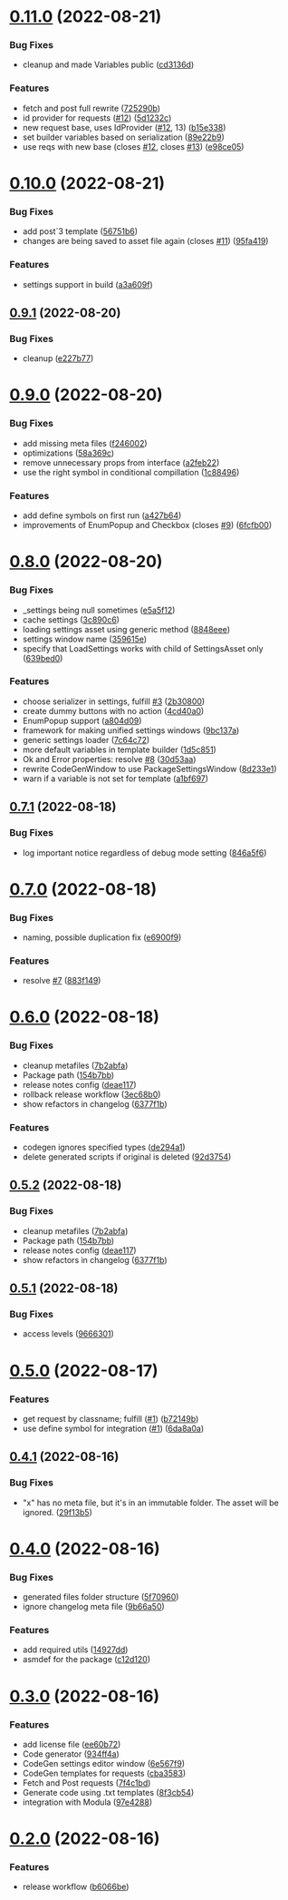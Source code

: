 # [0.11.0](https://github.com/twistapps/request-for-mirror/compare/0.10.0...0.11.0) (2022-08-21)


### Bug Fixes

* cleanup and made Variables public ([cd3136d](https://github.com/twistapps/request-for-mirror/commit/cd3136d16e63164ce429fc13a26941c8bd60c1b1))


### Features

* fetch and post full rewrite ([725290b](https://github.com/twistapps/request-for-mirror/commit/725290b465cb5de2d6bdd663cb731fba4f0ac87d))
* id provider for requests ([#12](https://github.com/twistapps/request-for-mirror/issues/12)) ([5d1232c](https://github.com/twistapps/request-for-mirror/commit/5d1232ce19bbdcda7c7c8c0be669a322edaefca5))
* new request base, uses IdProvider ([#12](https://github.com/twistapps/request-for-mirror/issues/12), 13) ([b15e338](https://github.com/twistapps/request-for-mirror/commit/b15e3382a9d29b8353343e92bb85f4f534f0122b))
* set builder variables based on serialization ([89e22b9](https://github.com/twistapps/request-for-mirror/commit/89e22b9c073eab5d4de26d34d58ab554c6d374a4))
* use reqs with new base (closes [#12](https://github.com/twistapps/request-for-mirror/issues/12), closes [#13](https://github.com/twistapps/request-for-mirror/issues/13)) ([e98ce05](https://github.com/twistapps/request-for-mirror/commit/e98ce050ed865c6d187fb6ad26971d8bf7630158))

# [0.10.0](https://github.com/twistapps/request-for-mirror/compare/0.9.1...0.10.0) (2022-08-21)


### Bug Fixes

* add post`3 template ([56751b6](https://github.com/twistapps/request-for-mirror/commit/56751b60242b8a62bf80dd5eb255391333e9a701))
* changes are being saved to asset file again (closes [#11](https://github.com/twistapps/request-for-mirror/issues/11)) ([95fa419](https://github.com/twistapps/request-for-mirror/commit/95fa419d0e16be3bd3bf48dac755d9921819b07b))


### Features

* settings support in build ([a3a609f](https://github.com/twistapps/request-for-mirror/commit/a3a609f81c51603cb0ac3daaae5ff35b930605af))

## [0.9.1](https://github.com/twistapps/request-for-mirror/compare/0.9.0...0.9.1) (2022-08-20)


### Bug Fixes

* cleanup ([e227b77](https://github.com/twistapps/request-for-mirror/commit/e227b77e5f30af44a60bf9d7e63b9de00e5ebd9f))

# [0.9.0](https://github.com/twistapps/request-for-mirror/compare/0.8.0...0.9.0) (2022-08-20)


### Bug Fixes

* add missing meta files ([f246002](https://github.com/twistapps/request-for-mirror/commit/f2460029d7a62e811ab69c1c68bd593564794c96))
* optimizations ([58a369c](https://github.com/twistapps/request-for-mirror/commit/58a369c68af71e4c060a7709b6f4b91c8ea7818b))
* remove unnecessary props from interface ([a2feb22](https://github.com/twistapps/request-for-mirror/commit/a2feb22c0d6c06e9c31e8b6ed604dbffe4e60cfb))
* use the right symbol in conditional compillation ([1c88496](https://github.com/twistapps/request-for-mirror/commit/1c88496d8435369ab19b24a42ddcb0a0a75c5872))


### Features

* add define symbols on first run ([a427b64](https://github.com/twistapps/request-for-mirror/commit/a427b645be994173295a803cb79e4638ec2b6d63))
* improvements of EnumPopup and Checkbox (closes [#9](https://github.com/twistapps/request-for-mirror/issues/9)) ([6fcfb00](https://github.com/twistapps/request-for-mirror/commit/6fcfb005e00070a3048f8399f54690a04bae244e))

# [0.8.0](https://github.com/twistapps/request-for-mirror/compare/0.7.1...0.8.0) (2022-08-20)


### Bug Fixes

* _settings being null sometimes ([e5a5f12](https://github.com/twistapps/request-for-mirror/commit/e5a5f129b3a5118520f8c0e5b3224439492624f5))
* cache settings ([3c890c6](https://github.com/twistapps/request-for-mirror/commit/3c890c66fa8f7e576b6b25c7d85c7fa98a8b1c47))
* loading settings asset using generic method ([8848eee](https://github.com/twistapps/request-for-mirror/commit/8848eeecc5ab44039836c90351c0ce6110267125))
* settings window name ([359615e](https://github.com/twistapps/request-for-mirror/commit/359615ea9fb78fef524b3d3acdc74eb4861863f9))
* specify that LoadSettings works with child of SettingsAsset only ([639bed0](https://github.com/twistapps/request-for-mirror/commit/639bed0dd678dc2e1e5b3fb596c99888cdf08168))


### Features

* choose serializer in settings, fulfill [#3](https://github.com/twistapps/request-for-mirror/issues/3) ([2b30800](https://github.com/twistapps/request-for-mirror/commit/2b30800897af9684059848a2d0d08a5a7086b098))
* create dummy buttons with no action ([4cd40a0](https://github.com/twistapps/request-for-mirror/commit/4cd40a048d6e645449af94f2fb984fb8ae62fe26))
* EnumPopup support ([a804d09](https://github.com/twistapps/request-for-mirror/commit/a804d09114325e53c30ed3caf24908696ad0bd1c))
* framework for making unified settings windows ([9bc137a](https://github.com/twistapps/request-for-mirror/commit/9bc137a381f1648b897b2d2d731bda1da36134a1))
* generic settings loader ([7c64c72](https://github.com/twistapps/request-for-mirror/commit/7c64c72afd861bdfdabd29ada063d4be13b17930))
* more default variables in template builder ([1d5c851](https://github.com/twistapps/request-for-mirror/commit/1d5c851f6bb575a21133bb50db7693eb146367cc))
* Ok and Error properties: resolve [#8](https://github.com/twistapps/request-for-mirror/issues/8) ([30d53aa](https://github.com/twistapps/request-for-mirror/commit/30d53aaa4986777d6e7f1734cc731b32f0e87426))
* rewrite CodeGenWindow to use PackageSettingsWindow ([8d233e1](https://github.com/twistapps/request-for-mirror/commit/8d233e1ac52866eb179347f565dcd6edda4b7bde))
* warn if a variable is not set for template ([a1bf697](https://github.com/twistapps/request-for-mirror/commit/a1bf69734da2ffeb091df9adc7dbba72a00fd185))

## [0.7.1](https://github.com/twistapps/request-for-mirror/compare/0.7.0...0.7.1) (2022-08-18)


### Bug Fixes

* log important notice regardless of debug mode setting ([846a5f6](https://github.com/twistapps/request-for-mirror/commit/846a5f6c9e61f9f7383f39453bead5b6258ec7cc))

# [0.7.0](https://github.com/twistapps/request-for-mirror/compare/0.6.0...0.7.0) (2022-08-18)


### Bug Fixes

* naming, possible duplication fix ([e6900f9](https://github.com/twistapps/request-for-mirror/commit/e6900f971643865ee6b6fd51f5725de39d76fe35))


### Features

* resolve [#7](https://github.com/twistapps/request-for-mirror/issues/7) ([883f149](https://github.com/twistapps/request-for-mirror/commit/883f1499739ab96c77bd9a8d3ad0f921f88a9c42))

# [0.6.0](https://github.com/twistapps/request-for-mirror/compare/0.5.1...0.6.0) (2022-08-18)


### Bug Fixes

* cleanup metafiles ([7b2abfa](https://github.com/twistapps/request-for-mirror/commit/7b2abfa8b8b875c0e33c42c559601ae53be72f5f))
* Package path ([154b7bb](https://github.com/twistapps/request-for-mirror/commit/154b7bb5355d4dc738e404c35a92cab4307d2380))
* release notes config ([deae117](https://github.com/twistapps/request-for-mirror/commit/deae117d2fb46af3e8076932f388d34bbd9a4cf9))
* rollback release workflow ([3ec68b0](https://github.com/twistapps/request-for-mirror/commit/3ec68b099cde123ecb8679df279aa2574ba37a07))
* show refactors in changelog ([6377f1b](https://github.com/twistapps/request-for-mirror/commit/6377f1bd5a0e683569aa8e552ae6585781704294))


### Features

* codegen ignores specified types ([de294a1](https://github.com/twistapps/request-for-mirror/commit/de294a1247d9af4a0891a38200af54155e8b79c8))
* delete generated scripts if original is deleted ([92d3754](https://github.com/twistapps/request-for-mirror/commit/92d375400e0b2cac26f3a89983af7d4fcf1b4f7a))

## [0.5.2](https://github.com/twistapps/request-for-mirror/compare/0.5.1...0.5.2) (2022-08-18)


### Bug Fixes

* cleanup metafiles ([7b2abfa](https://github.com/twistapps/request-for-mirror/commit/7b2abfa8b8b875c0e33c42c559601ae53be72f5f))
* Package path ([154b7bb](https://github.com/twistapps/request-for-mirror/commit/154b7bb5355d4dc738e404c35a92cab4307d2380))
* release notes config ([deae117](https://github.com/twistapps/request-for-mirror/commit/deae117d2fb46af3e8076932f388d34bbd9a4cf9))
* show refactors in changelog ([6377f1b](https://github.com/twistapps/request-for-mirror/commit/6377f1bd5a0e683569aa8e552ae6585781704294))

## [0.5.1](https://github.com/twistapps/request-for-mirror/compare/0.5.0...0.5.1) (2022-08-18)


### Bug Fixes

* access levels ([9666301](https://github.com/twistapps/request-for-mirror/commit/966630187c2481637a6af0f2a548e7b55e7f1e99))

# [0.5.0](https://github.com/twistapps/request-for-mirror/compare/0.4.1...0.5.0) (2022-08-17)


### Features

* get request by classname; fulfill ([#1](https://github.com/twistapps/request-for-mirror/issues/1)) ([b72149b](https://github.com/twistapps/request-for-mirror/commit/b72149bdd28257ae20bdb4053f8c572c68b9ce12))
* use define symbol for integration ([#1](https://github.com/twistapps/request-for-mirror/issues/1)) ([6da8a0a](https://github.com/twistapps/request-for-mirror/commit/6da8a0a715ac5018503e1733cc51a2aa4876307b))

## [0.4.1](https://github.com/twistapps/request-for-mirror/compare/0.4.0...0.4.1) (2022-08-16)


### Bug Fixes

* "x" has no meta file, but it's in an immutable folder. The asset will be ignored. ([29f13b5](https://github.com/twistapps/request-for-mirror/commit/29f13b5da534bebbb475034817ad109b716a9fd9))

# [0.4.0](https://github.com/twistapps/request-for-mirror/compare/0.3.0...0.4.0) (2022-08-16)


### Bug Fixes

* generated files folder structure ([5f70960](https://github.com/twistapps/request-for-mirror/commit/5f70960fa302833298ce556e7d65065da6fc345a))
* ignore changelog meta file ([9b66a50](https://github.com/twistapps/request-for-mirror/commit/9b66a50fe182bc92b331046943de949bd51a6798))


### Features

* add required utils ([14927dd](https://github.com/twistapps/request-for-mirror/commit/14927ddb123b3d5d99879b1f7d441684fb0bdef7))
* asmdef for the package ([c12d120](https://github.com/twistapps/request-for-mirror/commit/c12d120904b24dac4365d9ee04b9345044443a36))

# [0.3.0](https://github.com/twistapps/request-for-mirror/compare/0.2.0...0.3.0) (2022-08-16)


### Features

* add license file ([ee60b72](https://github.com/twistapps/request-for-mirror/commit/ee60b726cc8c08c929e584d0ca3aad2c177c765e))
* Code generator ([934ff4a](https://github.com/twistapps/request-for-mirror/commit/934ff4a57308df5fad9e471318aff274350f61c0))
* CodeGen settings editor window ([6e567f9](https://github.com/twistapps/request-for-mirror/commit/6e567f9750a7425c3048c5bac0b6fe38636d113f))
* CodeGen templates for requests ([cba3583](https://github.com/twistapps/request-for-mirror/commit/cba3583594d7e61f4540e61c8c21cc4f587a37bb))
* Fetch and Post requests ([7f4c1bd](https://github.com/twistapps/request-for-mirror/commit/7f4c1bd32b8508a0a8243fd176d1f3d035270f5d))
* Generate code using .txt templates ([8f3cb54](https://github.com/twistapps/request-for-mirror/commit/8f3cb54edaba1893ec797396c6bda23b60b27fa9))
* integration with Modula ([97e4288](https://github.com/twistapps/request-for-mirror/commit/97e42889004ea8f608adaa21997d913829b9cf6b))

# [0.2.0](https://github.com/twistapps/request-for-mirror/compare/0.1.0...0.2.0) (2022-08-16)


### Features

* release workflow ([b6066be](https://github.com/twistapps/request-for-mirror/commit/b6066bee34f15eff5bfc1734e757f654f66f3ebc))
